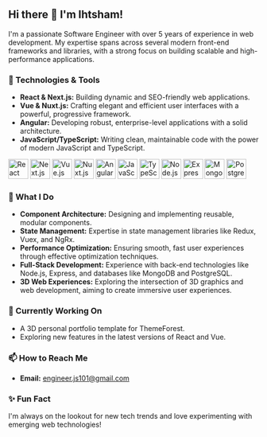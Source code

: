 ## Hi there 👋 I'm Ihtsham!

I'm a passionate Software Engineer with over 5 years of experience in web development. My expertise spans across several modern front-end frameworks and libraries, with a strong focus on building scalable and high-performance applications.

### 🔧 Technologies & Tools

- **React & Next.js:** Building dynamic and SEO-friendly web applications.
- **Vue & Nuxt.js:** Crafting elegant and efficient user interfaces with a powerful, progressive framework.
- **Angular:** Developing robust, enterprise-level applications with a solid architecture.
- **JavaScript/TypeScript:** Writing clean, maintainable code with the power of modern JavaScript and TypeScript.
<p align="left"> <img src="https://cdn.jsdelivr.net/gh/devicons/devicon/icons/react/react-original-wordmark.svg" alt="React" width="40" height="40"/> <img src="https://cdn.jsdelivr.net/gh/devicons/devicon/icons/nextjs/nextjs-original-wordmark.svg" alt="Next.js" width="40" height="40"/> <img src="https://cdn.jsdelivr.net/gh/devicons/devicon/icons/vuejs/vuejs-original-wordmark.svg" alt="Vue.js" width="40" height="40"/> <img src="https://cdn.jsdelivr.net/gh/devicons/devicon/icons/nuxtjs/nuxtjs-original-wordmark.svg" alt="Nuxt.js" width="40" height="40"/> <img src="https://cdn.jsdelivr.net/gh/devicons/devicon/icons/angularjs/angularjs-original.svg" alt="Angular" width="40" height="40"/> <img src="https://cdn.jsdelivr.net/gh/devicons/devicon/icons/javascript/javascript-original.svg" alt="JavaScript" width="40" height="40"/> <img src="https://cdn.jsdelivr.net/gh/devicons/devicon/icons/typescript/typescript-original.svg" alt="TypeScript" width="40" height="40"/> <img src="https://cdn.jsdelivr.net/gh/devicons/devicon/icons/nodejs/nodejs-original.svg" alt="Node.js" width="40" height="40"/> <img src="https://cdn.jsdelivr.net/gh/devicons/devicon/icons/express/express-original-wordmark.svg" alt="Express" width="40" height="40"/> <img src="https://cdn.jsdelivr.net/gh/devicons/devicon/icons/mongodb/mongodb-original-wordmark.svg" alt="MongoDB" width="40" height="40"/> <img src="https://cdn.jsdelivr.net/gh/devicons/devicon/icons/postgresql/postgresql-original-wordmark.svg" alt="PostgreSQL" width="40" height="40"/> </p>

### 🚀 What I Do

- **Component Architecture:** Designing and implementing reusable, modular components.
- **State Management:** Expertise in state management libraries like Redux, Vuex, and NgRx.
- **Performance Optimization:** Ensuring smooth, fast user experiences through effective optimization techniques.
- **Full-Stack Development:** Experience with back-end technologies like Node.js, Express, and databases like MongoDB and PostgreSQL.
- **3D Web Experiences:** Exploring the intersection of 3D graphics and web development, aiming to create immersive user experiences.

### 🌱 Currently Working On

- A 3D personal portfolio template for ThemeForest.
- Exploring new features in the latest versions of React and Vue.

### 📫 How to Reach Me

- **Email:** engineer.js101@gmail.com

### ✨ Fun Fact

I'm always on the lookout for new tech trends and love experimenting with emerging web technologies!
